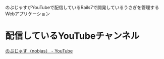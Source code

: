 のぶじゃすがYouTubeで配信しているRails7で開発しているうさぎを管理するWebアプリケーション

# 配信しているYouTubeチャンネル

[のぶじゃす（nobjas） - YouTube](https://www.youtube.com/channel/UCTkQJnB6s-FF5aHJujsbFGQ)